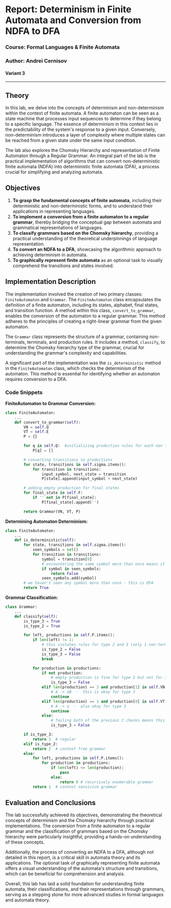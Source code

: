 # Report: Determinism in Finite Automata and Conversion from NDFA to DFA

### Course: Formal Languages & Finite Automata
### Author: Andrei Cernisov
#### Variant 3

----

## Theory

In this lab, we delve into the concepts of determinism and non-determinism within the context of finite automata. A finite automaton can be seen as a state machine that processes input sequences to determine if they belong to a specific language. The essence of determinism in this context lies in the predictability of the system's response to a given input. Conversely, non-determinism introduces a layer of complexity where multiple states can be reached from a given state under the same input condition.

The lab also explores the Chomsky Hierarchy and representation of Finite Automaton through a Regular Grammar. An integral part of the lab is the practical implementation of algorithms that can convert non-deterministic finite automata (NDFA) into deterministic finite automata (DFA), a process crucial for simplifying and analyzing automata.

## Objectives

1. **To grasp the fundamental concepts of finite automata**, including their deterministic and non-deterministic forms, and to understand their applications in representing languages.
2. **To implement a conversion from a finite automaton to a regular grammar**, thereby bridging the conceptual gap between automata and grammatical representations of languages.
3. **To classify grammars based on the Chomsky hierarchy**, providing a practical understanding of the theoretical underpinnings of language representation.
4. **To convert an NDFA to a DFA**, showcasing the algorithmic approach to achieving determinism in automata.
5. **To graphically represent finite automata** as an optional task to visually comprehend the transitions and states involved.

## Implementation Description

The implementation involved the creation of two primary classes: `FiniteAutomaton` and `Grammar`. The `FiniteAutomaton` class encapsulates the definition of a finite automaton, including its states, alphabet, final states, and transition function. A method within this class, `convert_to_grammar`, enables the conversion of the automaton to a regular grammar. This method adheres to the principles of creating a right-linear grammar from the given automaton.

The `Grammar` class represents the structure of a grammar, containing non-terminals, terminals, and production rules. It includes a method, `classify`, to determine the Chomsky hierarchy type of the grammar, crucial for understanding the grammar's complexity and capabilities.

A significant part of the implementation was the `is_deterministic` method in the `FiniteAutomaton` class, which checks the determinism of the automaton. This method is essential for identifying whether an automaton requires conversion to a DFA.

### Code Snippets

**FiniteAutomaton to Grammar Conversion:**
```python
class FiniteAutomaton:
    ...
    def convert_to_grammar(self):
        VN = self.Q
        VT = self.E
        P = {}

        for q in self.Q:  #initializing production rules for each non terminal
            P[q] = []

        # converting transitions to productions
        for state, transitions in self.sigma.items():
            for transition in transitions:
                input_symbol, next_state = transition
                P[state].append(input_symbol + next_state)

        # adding empty production for final states
        for final_state in self.F:
            if '' not in P[final_state]:
                P[final_state].append('')

        return Grammar(VN, VT, P)
```

**Determining Automaton Determinism:**
```python
class FiniteAutomaton:
    ...
    def is_deterministic(self):
        for state, transitions in self.sigma.items():
            seen_symbols = set()
            for transition in transitions:
                symbol = transition[0]
                # encountering the same symbol more than once means it's NFA
                if symbol in seen_symbols:
                    return False
                seen_symbols.add(symbol)
        # we haven't seen any symbol more than once - this is DFA
        return True
```

**Grammar Classification:**
```python
class Grammar:
    ...
    def classify(self):
        is_type_3 = True
        is_type_2 = True

        for left, productions in self.P.items():
            if len(left) != 1:
                # this violates rules for type 2 and 3 (only 1 non-terminal on the left)
                is_type_2 = False
                is_type_3 = False
                break

            for production in productions:
                if not production:
                    # empty production is fine for type 2 but not for 3
                    is_type_3 = False
                elif len(production) == 2 and production[1] in self.VN:
                    # A -> aB  -  this is okay for type 3
                    continue
                elif len(production) == 1 and production[0] in self.VT:
                    # A -> a  -  also okay for type 3
                    continue
                else:
                    # failing both of the previous 2 checks means this isn't a type 3 grammar
                    is_type_3 = False

        if is_type_3:
            return 3  # regular
        elif is_type_2:
            return 2  # context free grammar
        else:
            for left, productions in self.P.items():
                for production in productions:
                    if len(left) <= len(production):
                        pass
                    else:
                        return 0 # recursively enumerable grammar
            return 1  # context sensivive grammar
```

## Evaluation and Conclusions

The lab successfully achieved its objectives, demonstrating the theoretical concepts of determinism and the Chomsky hierarchy through practical implementations. The conversion from a finite automaton to a regular grammar and the classification of grammars based on the Chomsky hierarchy were particularly insightful, providing a hands-on understanding of these concepts.

Additionally, the process of converting an NDFA to a DFA, although not detailed in this report, is a critical skill in automata theory and its applications. The optional task of graphically representing finite automata offers a visual understanding of the automata's structure and transitions, which can be beneficial for comprehension and analysis.

Overall, this lab has laid a solid foundation for understanding finite automata, their classifications, and their representations through grammars, serving as a stepping stone for more advanced studies in formal languages and automata theory.